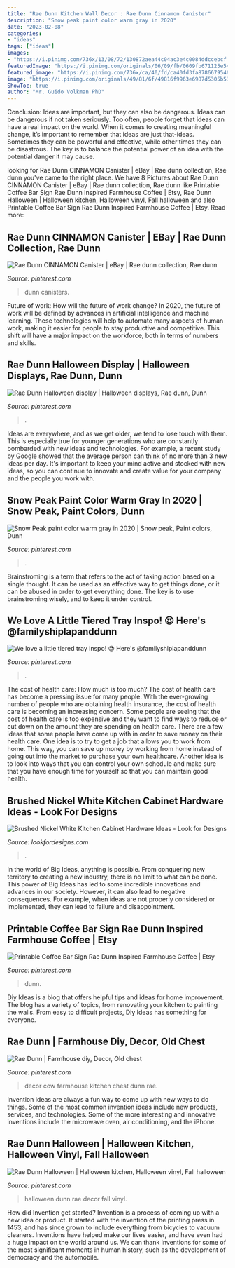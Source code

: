 ```yaml
---
title: "Rae Dunn Kitchen Wall Decor : Rae Dunn Cinnamon Canister"
description: "Snow peak paint color warm gray in 2020"
date: "2023-02-08"
categories:
- "ideas"
tags: ["ideas"]
images:
- "https://i.pinimg.com/736x/13/08/72/130872aea44c04ac3e4c0084ddccebcf.jpg"
featuredImage: "https://i.pinimg.com/originals/06/09/fb/0609fb671125e543bf0e94d1e8f006cd.jpg"
featured_image: "https://i.pinimg.com/736x/ca/40/fd/ca40fd3fa8786679546ab0babfa52d77.jpg"
image: "https://i.pinimg.com/originals/49/81/6f/49816f9963e6987d5305b53bab0d093d.jpg"
ShowToc: true
author: "Mr. Guido Volkman PhD"
---
```



Conclusion: Ideas are important, but they can also be dangerous.
Ideas can be dangerous if not taken seriously. Too often, people forget that ideas can have a real impact on the world. When it comes to creating meaningful change, it’s important to remember that ideas are just that-ideas. Sometimes they can be powerful and effective, while other times they can be disastrous. The key is to balance the potential power of an idea with the potential danger it may cause.

	

		
looking for Rae Dunn CINNAMON Canister | eBay | Rae dunn collection, Rae dunn you've came to the right place. We have 8 Pictures about Rae Dunn CINNAMON Canister | eBay | Rae dunn collection, Rae dunn like Printable Coffee Bar Sign Rae Dunn Inspired Farmhouse Coffee | Etsy, Rae Dunn Halloween | Halloween kitchen, Halloween vinyl, Fall halloween and also Printable Coffee Bar Sign Rae Dunn Inspired Farmhouse Coffee | Etsy. Read more:
		
    
## Rae Dunn CINNAMON Canister | EBay | Rae Dunn Collection, Rae Dunn

<img loading=lazy src="https://i.pinimg.com/736x/ca/40/fd/ca40fd3fa8786679546ab0babfa52d77.jpg" onerror="this.onerror=null;this.src='https://tse1.mm.bing.net/th?id=OIP.m_4xlBbsQ19n80JVCCwSWwHaJ3&amp;pid=15.1';" alt="Rae Dunn CINNAMON Canister | eBay | Rae dunn collection, Rae dunn">

_Source: pinterest.com_

>dunn canisters. 

	

Future of work: How will the future of work change?
In 2020, the future of work will be defined by advances in artificial intelligence and machine learning. These technologies will help to automate many aspects of human work, making it easier for people to stay productive and competitive. This shift will have a major impact on the workforce, both in terms of numbers and skills.

    
## Rae Dunn Halloween Display | Halloween Displays, Rae Dunn, Dunn

<img loading=lazy src="https://i.pinimg.com/originals/06/09/fb/0609fb671125e543bf0e94d1e8f006cd.jpg" onerror="this.onerror=null;this.src='https://tse1.mm.bing.net/th?id=OIP.Yo8P45rlM9kqOaKWmsBSVgHaJ4&amp;pid=15.1';" alt="Rae Dunn Halloween display | Halloween displays, Rae dunn, Dunn">

_Source: pinterest.com_

>. 

	

Ideas are everywhere, and as we get older, we tend to lose touch with them. This is especially true for younger generations who are constantly bombarded with new ideas and technologies. For example, a recent study by Google showed that the average person can think of no more than 3 new ideas per day. It's important to keep your mind active and stocked with new ideas, so you can continue to innovate and create value for your company and the people you work with.

    
## Snow Peak Paint Color Warm Gray In 2020 | Snow Peak, Paint Colors, Dunn

<img loading=lazy src="https://i.pinimg.com/736x/cf/e7/56/cfe7569d26dcb59558faee991da449ba.jpg" onerror="this.onerror=null;this.src='https://tse4.mm.bing.net/th?id=OIP.XmycdimonPxsg_1b6zkwMQHaJ3&amp;pid=15.1';" alt="Snow Peak paint color warm gray in 2020 | Snow peak, Paint colors, Dunn">

_Source: pinterest.com_

>. 

	

Brainstroming is a term that refers to the act of taking action based on a single thought. It can be used as an effective way to get things done, or it can be abused in order to get everything done. The key is to use brainstroming wisely, and to keep it under control.

    
## We Love A Little Tiered Tray Inspo! 😍 Here&#039;s @familyshiplapanddunn

<img loading=lazy src="https://i.pinimg.com/736x/97/6d/a4/976da4ec45f7053c651f6ed66feef39a.jpg" onerror="this.onerror=null;this.src='https://tse3.mm.bing.net/th?id=OIP.cdGTl6jO7sdqUzXVvSR0_AHaHa&amp;pid=15.1';" alt="We love a little tiered tray inspo! 😍 Here&#039;s @familyshiplapanddunn">

_Source: pinterest.com_

>. 

	

The cost of health care: How much is too much?
The cost of health care has become a pressing issue for many people. With the ever-growing number of people who are obtaining health insurance, the cost of health care is becoming an increasing concern. Some people are seeing that the cost of health care is too expensive and they want to find ways to reduce or cut down on the amount they are spending on health care. There are a few ideas that some people have come up with in order to save money on their health care. One idea is to try to get a job that allows you to work from home. This way, you can save up money by working from home instead of going out into the market to purchase your own healthcare. Another idea is to look into ways that you can control your own schedule and make sure that you have enough time for yourself so that you can maintain good health.

    
## Brushed Nickel White Kitchen Cabinet Hardware Ideas - Look For Designs

<img loading=lazy src="https://i.pinimg.com/originals/61/87/8a/61878ac5a79f6fbe1ef7354609a598ac.jpg" onerror="this.onerror=null;this.src='https://tse1.mm.bing.net/th?id=OIP.-GabStZTIfZM1Nh6Q7E5pAHaLH&amp;pid=15.1';" alt="Brushed Nickel White Kitchen Cabinet Hardware Ideas - Look for Designs">

_Source: lookfordesigns.com_

>. 

	

In the world of Big Ideas, anything is possible. From conquering new territory to creating a new industry, there is no limit to what can be done. This power of Big Ideas has led to some incredible innovations and advances in our society. However, it can also lead to negative consequences. For example, when ideas are not properly considered or implemented, they can lead to failure and disappointment.

    
## Printable Coffee Bar Sign Rae Dunn Inspired Farmhouse Coffee | Etsy

<img loading=lazy src="https://i.pinimg.com/736x/24/ce/dc/24cedca7d38891fec268decd8f542921.jpg" onerror="this.onerror=null;this.src='https://tse1.mm.bing.net/th?id=OIP.1JIYcTu62mqGBLbWC0VbyQHaK2&amp;pid=15.1';" alt="Printable Coffee Bar Sign Rae Dunn Inspired Farmhouse Coffee | Etsy">

_Source: pinterest.com_

>dunn. 

	

Diy Ideas is a blog that offers helpful tips and ideas for home improvement. The blog has a variety of topics, from renovating your kitchen to painting the walls. From easy to difficult projects, Diy Ideas has something for everyone.

    
## Rae Dunn | Farmhouse Diy, Decor, Old Chest

<img loading=lazy src="https://i.pinimg.com/736x/13/08/72/130872aea44c04ac3e4c0084ddccebcf.jpg" onerror="this.onerror=null;this.src='https://tse3.mm.bing.net/th?id=OIP.Y8fhs-EGqbufTO2NaoAFWQHaLz&amp;pid=15.1';" alt="Rae Dunn | Farmhouse diy, Decor, Old chest">

_Source: pinterest.com_

>decor cow farmhouse kitchen chest dunn rae. 

	

Invention ideas are always a fun way to come up with new ways to do things. Some of the most common invention ideas include new products, services, and technologies. Some of the more interesting and innovative inventions include the microwave oven, air conditioning, and the iPhone.

    
## Rae Dunn Halloween | Halloween Kitchen, Halloween Vinyl, Fall Halloween

<img loading=lazy src="https://i.pinimg.com/originals/49/81/6f/49816f9963e6987d5305b53bab0d093d.jpg" onerror="this.onerror=null;this.src='https://tse1.mm.bing.net/th?id=OIP.GJSHCJjdNIEX1UMy7hluBwHaFj&amp;pid=15.1';" alt="Rae Dunn Halloween | Halloween kitchen, Halloween vinyl, Fall halloween">

_Source: pinterest.com_

>halloween dunn rae decor fall vinyl. 

	

How did Invention get started?
Invention is a process of coming up with a new idea or product. It started with the invention of the printing press in 1453, and has since grown to include everything from bicycles to vacuum cleaners. Inventions have helped make our lives easier, and have even had a huge impact on the world around us. We can thank inventions for some of the most significant moments in human history, such as the development of democracy and the automobile.

